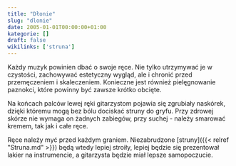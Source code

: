 ```yaml
---
title: "Dłonie"
slug: "dlonie"
date: 2005-01-01T00:00:00+01:00
kategorie: []
draft: false
wikilinks: ['struna']
---
```

Każdy muzyk powinien dbać o swoje ręce. Nie tylko utrzymywać je w
czystości, zachowywać estetyczny wygląd, ale i chronić przed
przemęczeniem i skaleczeniem. Konieczne jest również pielęgnowanie
paznokci, które powinny być zawsze krótko obcięte.

Na końcach palców lewej ręki gitarzystom pojawia się zgrubiały naskórek,
dzięki któremu mogą bez bólu dociskać struny do gryfu. Przy zdrowej
skórze nie wymaga on żadnych zabiegów, przy suchej - należy smarować
kremem, tak jak i całe ręce.

Ręce należy myć przed każdym graniem. Niezabrudzone
[struny]({{< relref "Struna.md" >}}) będą wtedy lepiej stroiły, lepiej będzie się
prezentował lakier na instrumencie, a gitarzysta będzie miał lepsze
samopoczucie.
